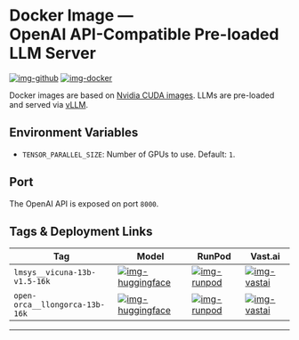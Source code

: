 # Docker Image ―<br />OpenAI API-Compatible Pre-loaded LLM Server

[![img-github]][link-github]
[![img-docker]][link-docker]

Docker images are based on [Nvidia CUDA images](https://hub.docker.com/r/nvidia/cuda).
LLMs are pre-loaded and served via [vLLM](https://github.com/vllm-project/vllm).

## Environment Variables

- `TENSOR_PARALLEL_SIZE`: Number of GPUs to use. Default: `1`.

## Port

The OpenAI API is exposed on port `8000`.

## Tags & Deployment Links

| Tag                            | Model                                                                    | RunPod                                                                  | Vast.ai                                                                                           |
| ------------------------------ | ------------------------------------------------------------------------ | ----------------------------------------------------------------------- | ------------------------------------------------------------------------------------------------- |
| `lmsys__vicuna-13b-v1.5-16k`   | [![img-huggingface]](https://huggingface.co/lmsys/vicuna-13b-v1.5-16k)   | [![img-runpod]](https://runpod.io/gsc?template=7qj5x0er29&ref=s0k66ov1) | [![img-vastai]](https://cloud.vast.ai/?ref_id=46067&template_id=2e645ca0121df6858ca25e73938d118e) |
| `open-orca__llongorca-13b-16k` | [![img-huggingface]](https://huggingface.co/Open-Orca/LlongOrca-13B-16k) | [![img-runpod]](https://runpod.io/gsc?template=b4fx781ink&ref=s0k66ov1) | [![img-vastai]](https://cloud.vast.ai/?ref_id=46067&template_id=6ab428f190858336446c2ee38ceb2cc6) |

---

[img-docker]: https://img.shields.io/docker/pulls/ivangabriele/llm?style=for-the-badge
[img-github]: https://img.shields.io/badge/Github-Repo-black?logo=github&style=for-the-badge
[img-github-actions]: https://img.shields.io/github/actions/workflow/status/ivangabriele/docker-llm/main.yml?branch=main&style=for-the-badge
[img-huggingface]: https://img.shields.io/badge/HF-README-ffd21e?style=for-the-badge
[img-runpod]: https://img.shields.io/badge/RunPod-Deploy-673ab7?style=for-the-badge
[img-vastai]: https://img.shields.io/badge/Vast.ai-Deploy-000000?style=for-the-badge

[link-docker]: https://hub.docker.com/r/ivangabriele/llm
[link-github]: https://github.com/ivangabriele/docker-llm
[link-github-actions]: https://github.com/ivangabriele/docker-llm/actions/workflows/main.yml

